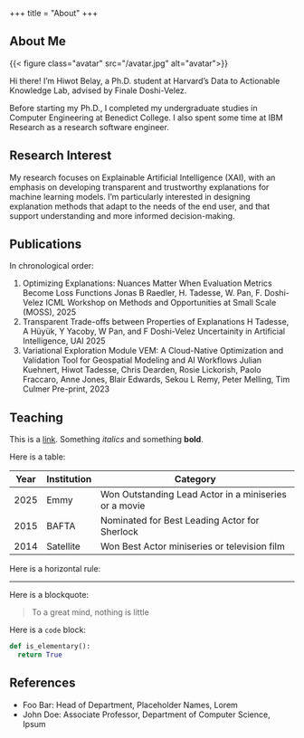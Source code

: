 +++
title = "About"
+++

## About Me

{{< figure class="avatar" src="/avatar.jpg" alt="avatar">}}

Hi there! I’m Hiwot Belay, a Ph.D. student at Harvard’s Data to Actionable Knowledge Lab, advised by Finale Doshi-Velez.

Before starting my Ph.D., I completed my undergraduate studies in Computer Engineering at Benedict College. I also spent some time at IBM Research as a research software engineer. 

## Research Interest

My research focuses on Explainable Artificial Intelligence (XAI), with an emphasis on developing transparent and trustworthy explanations for machine learning models. I’m particularly interested in designing explanation methods that adapt to the needs of the end user, and that support understanding and more informed decision-making.


## Publications

In chronological order:
1. Optimizing Explanations: Nuances Matter When Evaluation Metrics Become Loss Functions
Jonas B Raedler, H. Tadesse, W. Pan, F. Doshi-Velez
ICML Workshop on Methods and Opportunities at Small Scale (MOSS), 2025 
2. Transparent Trade-offs between Properties of Explanations
H Tadesse, A Hüyük, Y Yacoby, W Pan, and F Doshi-Velez
Uncertainity in Artificial Intelligence, UAI 2025
3. Variational Exploration Module VEM: A Cloud-Native Optimization and Validation Tool for Geospatial Modeling and AI Workflows
Julian Kuehnert, Hiwot Tadesse, Chris Dearden, Rosie Lickorish, Paolo Fraccaro, Anne Jones, Blair Edwards, Sekou L Remy, Peter Melling, Tim Culmer Pre-print, 2023

## Teaching

This is a [link](http://google.com). Something *italics* and something **bold**.

Here is a table:

Year | Institution | Category
-----|-------|--------
2025 | Emmy  | Won Outstanding Lead Actor in a miniseries or a movie
2015 | BAFTA | Nominated for Best Leading Actor for Sherlock
2014 | Satellite | Won Best Actor miniseries or television film

Here is a horizontal rule:

---

Here is a blockquote:

> To a great mind, nothing is little

Here is a `code` block:

```python
def is_elementary():
  return True
```

## References

* Foo Bar: Head of Department, Placeholder Names, Lorem
* John Doe: Associate Professor, Department of Computer Science, Ipsum

[^1]: This is the first footnote.
[^2]: This is the second footnote.
